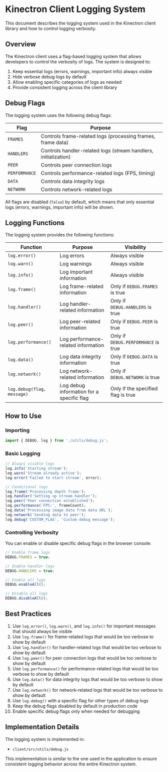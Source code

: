 # Kinectron Client Logging System

This document describes the logging system used in the Kinectron client library and how to control logging verbosity.

## Overview

The Kinectron client uses a flag-based logging system that allows developers to control the verbosity of logs. The system is designed to:

1. Keep essential logs (errors, warnings, important info) always visible
2. Hide verbose debug logs by default
3. Allow enabling specific categories of logs as needed
4. Provide consistent logging across the client library

## Debug Flags

The logging system uses the following debug flags:

| Flag          | Purpose                                                         |
| ------------- | --------------------------------------------------------------- |
| `FRAMES`      | Controls frame-related logs (processing frames, frame data)     |
| `HANDLERS`    | Controls handler-related logs (stream handlers, initialization) |
| `PEER`        | Controls peer connection logs                                   |
| `PERFORMANCE` | Controls performance-related logs (FPS, timing)                 |
| `DATA`        | Controls data integrity logs                                    |
| `NETWORK`     | Controls network-related logs                                   |

All flags are disabled (`false`) by default, which means that only essential logs (errors, warnings, important info) will be shown.

## Logging Functions

The logging system provides the following functions:

| Function                   | Purpose                                   | Visibility                          |
| -------------------------- | ----------------------------------------- | ----------------------------------- |
| `log.error()`              | Log errors                                | Always visible                      |
| `log.warn()`               | Log warnings                              | Always visible                      |
| `log.info()`               | Log important information                 | Always visible                      |
| `log.frame()`              | Log frame-related information             | Only if `DEBUG.FRAMES` is true      |
| `log.handler()`            | Log handler-related information           | Only if `DEBUG.HANDLERS` is true    |
| `log.peer()`               | Log peer-related information              | Only if `DEBUG.PEER` is true        |
| `log.performance()`        | Log performance-related information       | Only if `DEBUG.PERFORMANCE` is true |
| `log.data()`               | Log data integrity information            | Only if `DEBUG.DATA` is true        |
| `log.network()`            | Log network-related information           | Only if `DEBUG.NETWORK` is true     |
| `log.debug(flag, message)` | Log debug information for a specific flag | Only if the specified flag is true  |

## How to Use

### Importing

```javascript
import { DEBUG, log } from './utils/debug.js';
```

### Basic Logging

```javascript
// Always visible logs
log.info('Starting stream');
log.warn('Stream already active');
log.error('Failed to start stream', error);

// Conditional logs
log.frame('Processing depth frame');
log.handler('Setting up stream handler');
log.peer('Peer connection established');
log.performance('FPS:', frameCount);
log.data('Processing image data from data URL');
log.network('Sending data to peer');
log.debug('CUSTOM_FLAG', 'Custom debug message');
```

### Controlling Verbosity

You can enable or disable specific debug flags in the browser console:

```javascript
// Enable frame logs
DEBUG.FRAMES = true;

// Enable handler logs
DEBUG.HANDLERS = true;

// Enable all logs
DEBUG.enableAll();

// Disable all logs
DEBUG.disableAll();
```

## Best Practices

1. Use `log.error()`, `log.warn()`, and `log.info()` for important messages that should always be visible
2. Use `log.frame()` for frame-related logs that would be too verbose to show by default
3. Use `log.handler()` for handler-related logs that would be too verbose to show by default
4. Use `log.peer()` for peer connection logs that would be too verbose to show by default
5. Use `log.performance()` for performance-related logs that would be too verbose to show by default
6. Use `log.data()` for data integrity logs that would be too verbose to show by default
7. Use `log.network()` for network-related logs that would be too verbose to show by default
8. Use `log.debug()` with a specific flag for other types of debug logs
9. Keep the debug flags disabled by default in production code
10. Enable specific debug flags only when needed for debugging

## Implementation Details

The logging system is implemented in:

- `client/src/utils/debug.js`

This implementation is similar to the one used in the application to ensure consistent logging behavior across the entire Kinectron system.
